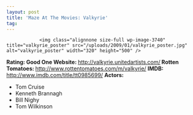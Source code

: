 ```yaml
---
layout: post
title: 'Maze At The Movies: Valkyrie'
tag: 
---
```



                <img class="alignnone size-full wp-image-3740" title="valkyrie_poster" src="/uploads/2009/01/valkyrie_poster.jpg" alt="valkyrie_poster" width="320" height="500" />
<p><strong>Rating: Good One
Website: </strong><a href="http://valkyrie.unitedartists.com/"><a href="http://valkyrie.unitedartists.com/">http://valkyrie.unitedartists.com/</a></a><strong>
Rotten Tomatoes: </strong><a href="http://www.rottentomatoes.com/m/valkyrie/"><a href="http://www.rottentomatoes.com/m/valkyrie/">http://www.rottentomatoes.com/m/valkyrie/</a></a>
<strong>IMDB: </strong><a href="http://www.imdb.com/title/tt0985699/"><a href="http://www.imdb.com/title/tt0985699/">http://www.imdb.com/title/tt0985699/</a></a>
<strong>Actors:</strong></p>
<ul>
    <li>Tom Cruise</li>
    <li>Kenneth Brannagh</li>
    <li>Bill Nighy</li>
    <li>Tom Wilkinson</li>
</ul>
<p><strong>
</strong></p>
            
